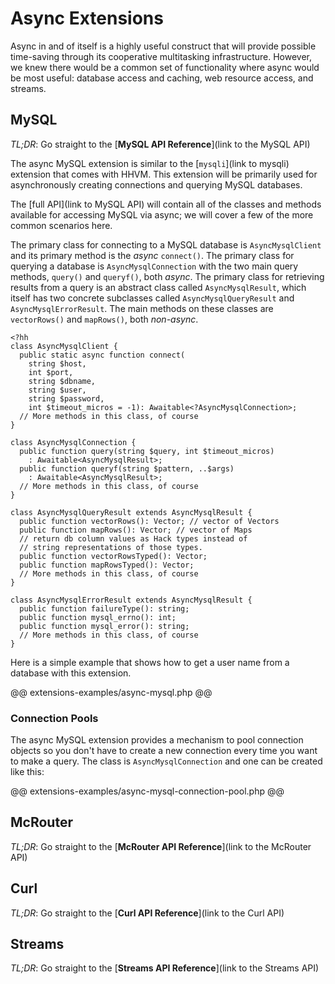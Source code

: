# Async Extensions

Async in and of itself is a highly useful construct that will provide possible time-saving through its cooperative multitasking infrastructure. However, we knew there would be a common set of functionality where async would be most useful: database access and caching, web resource access, and streams.

## MySQL

*TL;DR*: Go straight to the [**MySQL API Reference**](link to the MySQL API)

The async MySQL extension is similar to the [`mysqli`](link to mysqli) extension that comes with HHVM. This extension will be primarily used for asynchronously creating connections and querying MySQL databases. 

The [full API](link to MySQL API) will contain all of the classes and methods available for accessing MySQL via async; we will cover a few of the more common scenarios here.

The primary class for connecting to a MySQL database is `AsyncMysqlClient` and its primary method is the *async* `connect()`. The primary class for querying a database is `AsyncMysqlConnection` with the two main query methods, `query()` and `queryf()`, both *async*. The primary class for retrieving results from a query is an abstract class called `AsyncMysqlResult`, which itself has two concrete subclasses called `AsyncMysqlQueryResult` and `AsyncMysqlErrorResult`. The main methods on these classes are `vectorRows()` and `mapRows()`, both *non-async*.

```
<?hh
class AsyncMysqlClient {
  public static async function connect(
    string $host,
    int $port,
    string $dbname,
    string $user,
    string $password,
    int $timeout_micros = -1): Awaitable<?AsyncMysqlConnection>;
  // More methods in this class, of course
}

class AsyncMysqlConnection {
  public function query(string $query, int $timeout_micros)
    : Awaitable<AsyncMysqlResult>;
  public function queryf(string $pattern, ..$args)
    : Awaitable<AsyncMysqlResult>;
  // More methods in this class, of course
}

class AsyncMysqlQueryResult extends AsyncMysqlResult {
  public function vectorRows(): Vector; // vector of Vectors
  public function mapRows(): Vector; // vector of Maps
  // return db column values as Hack types instead of
  // string representations of those types.
  public function vectorRowsTyped(): Vector;
  public function mapRowsTyped(): Vector;
  // More methods in this class, of course
}

class AsyncMysqlErrorResult extends AsyncMysqlResult {
  public function failureType(): string;
  public function mysql_errno(): int;
  public function mysql_error(): string;
  // More methods in this class, of course
}
```

Here is a simple example that shows how to get a user name from a database with this extension.

@@ extensions-examples/async-mysql.php @@

### Connection Pools

The async MySQL extension provides a mechanism to pool connection objects so you don't have to create a new connection every time you want to make a query. The class is `AsyncMysqlConnection` and one can be created like this:

@@ extensions-examples/async-mysql-connection-pool.php @@

## McRouter

*TL;DR*: Go straight to the [**McRouter API Reference**](link to the McRouter API)

## Curl

*TL;DR*: Go straight to the [**Curl API Reference**](link to the Curl API)

## Streams  

*TL;DR*: Go straight to the [**Streams API Reference**](link to the Streams API)
